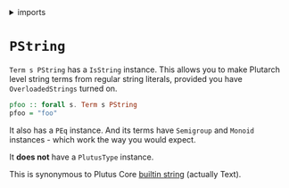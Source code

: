 <details>
<summary> imports </summary>
<p>

```haskell
{-# LANGUAGE OverloadedStrings #-}

module Plutarch.Docs.PString (pfoo) where
import Plutarch.Prelude
```

</p>
</details>

# `PString`

`Term s PString` has a `IsString` instance. This allows you to make Plutarch level string terms from regular string literals, provided you have `OverloadedStrings` turned on.

```haskell
pfoo :: forall s. Term s PString
pfoo = "foo"
```

It also has a `PEq` instance. And its terms have `Semigroup` and `Monoid` instances - which work the way you would expect.

It **does not** have a `PlutusType` instance.

This is synonymous to Plutus Core [builtin string](https://plutonomicon.github.io/plutarch-plutus/haddock/plutus-tx/html/PlutusTx-Builtins-Internal.html#t:BuiltinString) (actually Text).
